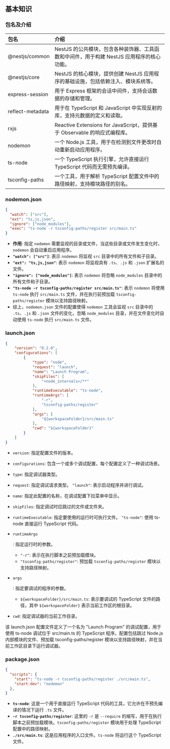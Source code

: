 ## 基本知识

### 包名及介绍

| 包名             | 介绍                                                                                      |
| :--------------- | :---------------------------------------------------------------------------------------- |
| @nestjs/common   | NestJS 的公共模块，包含各种装饰器、工具函数和中间件，用于构建 NestJS 应用程序的核心功能。 |
| @nestjs/core     | NestJS 的核心模块，提供创建 NestJS 应用程序的基础设施，包括依赖注入、模块系统等。         |
| express-session  | 用于 Express 框架的会话中间件，支持会话数据的存储和管理。                                 |
| reflect-metadata | 用于在 TypeScript 和 JavaScript 中实现反射的库，支持元数据的定义和读取。                  |
| rxjs             | Reactive Extensions for JavaScript，提供基于 Observable 的响应式编程库。                  |
| nodemon          | 一个 Node.js 工具，用于在检测到文件更改时自动重新启动应用程序。                           |
| ts-node          | 一个 TypeScript 执行引擎，允许直接运行 TypeScript 代码而无需预先编译。                    |
| tsconfig-paths   | 一个工具，用于解析 TypeScript 配置文件中的路径映射，支持模块路径的别名。                  |

### nodemon.json

```json
{
  "watch": ["src"],
  "ext": "ts,js,json",
  "ignore": ["node_modules"],
  "exec": "ts-node -r tsconfig-paths/register src/main.ts"
}
```

- **作用**: 指定 `nodemon` 需要监视的目录或文件，当这些目录或文件发生变化时，`nodemon` 会自动重启应用程序。
- **`"watch": ["src"]`**: 表示 `nodemon` 将监视 `src` 目录中的所有文件和子目录。
- **`"ext": "ts,js,json"`**: 表示 `nodemon` 将监视具有 `.ts`、`.js` 和 `.json` 扩展名的文件。
- **`"ignore": ["node_modules"]`**: 表示 `nodemon` 将忽略 `node_modules` 目录中的所有文件和子目录。
- **`"ts-node -r tsconfig-paths/register src/main.ts"`**: 表示 `nodemon` 将使用 `ts-node` 执行 `src/main.ts` 文件，并在执行前预加载 `tsconfig-paths/register` 模块以支持路径映射。
- 综上，`nodemon.json` 文件的配置使得 `nodemon` 工具会监视 `src` 目录中的 `.ts`、`.js` 和 `.json` 文件的变化，忽略 `node_modules` 目录，并在文件变化时自动使用 `ts-node` 执行 `src/main.ts` 文件。



### launch.json

```json
{
    "version": "0.2.0",
    "configurations": [
        {
            "type": "node",
            "request": "launch",
            "name": "Launch Program",
            "skipFiles": [
                "<node_internals>/**"
            ],
            "runtimeExecutable": "ts-node",
            "runtimeArgs": [
                "-r",
                "tsconfig-paths/register"
            ],
            "args": [
                "${workspaceFolder}/src/main.ts"
            ],
            "cwd": "${workspaceFolder}"
        }
    ]
}

```

- `version`: 指定配置文件的版本。

- `configurations`: 包含一个或多个调试配置，每个配置定义了一种调试场景。

- `type`: 指定调试器类型。

- `request`: 指定调试请求类型。 `"launch"`: 表示启动程序并进行调试。

- `name`: 指定此配置的名称，在调试配置下拉菜单中显示。

- `skipFiles`: 指定调试时应跳过的文件或文件夹。

- `runtimeExecutable`: 指定要使用的运行时可执行文件。 `"ts-node"`: 使用 ts-node 直接运行 TypeScript 代码。

- ```
  runtimeArgs
  ```

  : 指定运行时的参数。

  - `"-r"`: 表示在执行脚本之前预加载模块。
  - `"tsconfig-paths/register"`: 预加载 `tsconfig-paths/register` 模块以支持路径映射。

- ```
  args
  ```

  : 指定要调试的程序的参数。

  - `${workspaceFolder}/src/main.ts`: 表示要调试的 TypeScript 文件的路径，其中 `${workspaceFolder}` 表示当前工作区的根目录。

- `cwd`: 指定调试器的当前工作目录。

该 launch.json 配置文件定义了一个名为 "Launch Program" 的调试配置，用于使用 ts-node 调试位于 src/main.ts 的 TypeScript 程序。配置包括跳过 Node.js 内部模块的文件、预加载 tsconfig-paths/register 模块以支持路径映射，并在当前工作区目录下运行调试器。

### package.json

```json
{
  "scripts": {
    "start": "ts-node -r tsconfig-paths/register ./src/main.ts",
    "start:dev": "nodemon"
  },
}
```

- **`ts-node`**: 这是一个用于直接运行 TypeScript 代码的工具，它允许在不预先编译的情况下运行 `.ts` 文件。
- **`-r tsconfig-paths/register`**: 这里的 `-r` 是 `--require` 的缩写，用于在执行脚本之前预加载模块。`tsconfig-paths/register` 模块用于处理 TypeScript 配置中的路径映射。
- **`./src/main.ts`**: 这是应用程序的入口文件。`ts-node` 将运行这个 TypeScript 文件。

